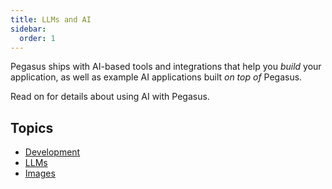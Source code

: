 ```yaml
---
title: LLMs and AI
sidebar:
  order: 1
---
```


Pegasus ships with AI-based tools and integrations that help you *build* your application,
as well as example AI applications built *on top of* Pegasus.

Read on for details about using AI with Pegasus.

## Topics

- [Development](./development)
- [LLMs](./llms) 
- [Images](./images)
